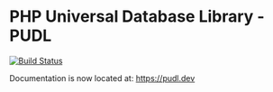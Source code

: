 # PHP Universal Database Library - PUDL
[![Build Status](https://travis-ci.com/darkain/pudl.svg?branch=master)](https://travis-ci.com/darkain/pudl)


Documentation is now located at: https://pudl.dev
